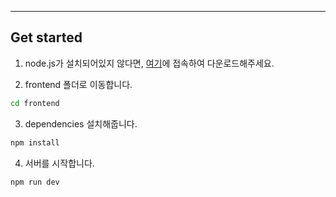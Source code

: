 
---


## Get started

1. node.js가 설치되어있지 않다면, [여기](https://nodejs.org/en/)에 접속하여 다운로드해주세요.

2. frontend 폴더로 이동합니다.
```bash
cd frontend
```

3. dependencies 설치해줍니다.
```bash
npm install
```

4. 서버를 시작합니다.
```bash
npm run dev
```
